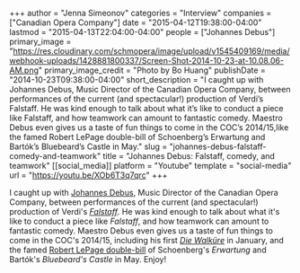 +++
author = "Jenna Simeonov"
categories = "Interview"
companies = ["Canadian Opera Company"]
date = "2015-04-12T19:38:00-04:00"
lastmod = "2015-04-13T22:04:00-04:00"
people = ["Johannes Debus"]
primary_image = "https://res.cloudinary.com/schmopera/image/upload/v1545409169/media/webhook-uploads/1428881800337/Screen-Shot-2014-10-23-at-10.08.06-AM.png"
primary_image_credit = "Photo by Bo Huang"
publishDate = "2014-10-23T09:38:00-04:00"
short_description = "I caught up with Johannes Debus, Music Director of the Canadian Opera Company, between performances of the current (and spectacular!) production of Verdi’s Falstaff. He was kind enough to talk about what it’s like to conduct a piece like Falstaff, and how teamwork can amount to fantastic comedy. Maestro Debus even gives us a taste of fun things to come in the COC’s 2014/15,like the famed Robert LePage double-bill of Schoenberg’s Erwartung and Bartók’s Bluebeard’s Castle in May."
slug = "johannes-debus-falstaff-comedy-and-teamwork"
title = "Johannes Debus: Falstaff, comedy, and teamwork"
[[social_media]]
platform = "Youtube"
template = "social-media"
url = "https://youtu.be/XOb6T3q7qrc"
+++

I caught up with [Johannes Debus](http://www.coc.ca/AboutTheCOC/CompanyMembers/Orchestra/JohannesDebus.aspx), Music Director of the Canadian Opera Company, between performances of the current (and spectacular!) production of Verdi's _[Falstaff](http://www.coc.ca/PerformancesAndTickets/1415Season/Falstaff.aspx)_. He was kind enough to talk about what it's like to conduct a piece like _Falstaff_, and how teamwork can amount to fantastic comedy. Maestro Debus even gives us a taste of fun things to come in the COC's 2014/15, including his first [_Die Walküre_](http://www.coc.ca/PerformancesAndTickets/1415Season/DieWalkure.aspx) in January, and the famed [Robert LePage double-bill](http://www.coc.ca/PerformancesAndTickets/Subscriptions/1415DigitalBrochure/discover-the-season/Bluebeard.aspx) of Schoenberg's _Erwartung_ and Bartók's _Bluebeard's Castle_ in May. Enjoy!
